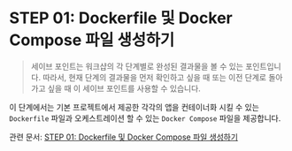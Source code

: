 # STEP 01: Dockerfile 및 Docker Compose 파일 생성하기

> 세이브 포인트는 워크샵의 각 단계별로 완성된 결과물을 볼 수 있는 포인트입니다. 따라서, 현재 단계의 결과물을 먼저 확인하고 싶을 때 또는 이전 단계로 돌아가고 싶을 때 이 세이브 포인트를 사용할 수 있습니다.

이 단계에서는 기본 프로젝트에서 제공한 각각의 앱을 컨테이너화 시킬 수 있는 `Dockerfile` 파일과 오케스트레이션 할 수 있는 `Docker Compose` 파일을 제공합니다.

관련 문서: [STEP 01: Dockerfile 및 Docker Compose 파일 생성하기](../../docs/step-01.md)
